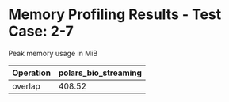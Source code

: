 # Memory Profiling Results - Test Case: 2-7

Peak memory usage in MiB

| Operation | polars_bio_streaming |
|-----------|---|
| overlap | 408.52 |
